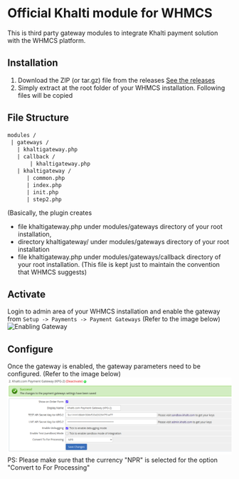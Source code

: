 #   Official Khalti module for WHMCS
This is third party gateway modules to integrate Khalti payment solution with the WHMCS platform.

## Installation
1. Download the ZIP (or tar.gz) file from the releases [See the releases](https://github.com/khalti/whmcs-khaltigateway-plugin/releases)
2. Simply extract at the root folder of your WHMCS installation. Following files will be copied

## File Structure
```
modules /
 | gateways /
   | khaltigateway.php
   | callback /
       | khaltigateway.php
   | khaltigateway /
      | common.php
      | index.php
      | init.php
      | step2.php
```
   (Basically, the plugin creates
   - file khaltigateway.php under modules/gateways directory of your root installation,
   - directory khaltigateway/ under modules/gateways directory of your root installation
   - file khaltigateway.php under modules/gateways/callback directory of your root installation. (This file is kept just to maintain the convention that WHMCS suggests)

## Activate
Login to admin area of your WHMCS installation and enable the gateway from
``Setup -> Payments -> Payment Gateways``
(Refer to the image below)
![Enabling Gateway](https://raw.githubusercontent.com/khalti/whmcs-khaltigateway-plugin/master/modules/gateways/khaltigateway/assets/enable.png)

## Configure
Once the gateway is enabled, the gateway parameters need to be configured.
(Refer to the image below)
![Configuring Khalti Payment Gateway](https://raw.githubusercontent.com/khalti/whmcs-khaltigateway-plugin/master/modules/gateways/khaltigateway/assets/configure_epay.png)
PS: Please make sure that the currency "NPR" is selected for the option "Convert to For Processing"
